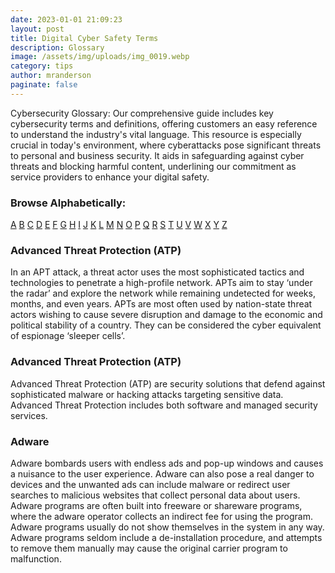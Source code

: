 ```yaml
---
date: 2023-01-01 21:09:23
layout: post
title: Digital Cyber Safety Terms
description: Glossary
image: /assets/img/uploads/img_0019.webp
category: tips
author: mranderson
paginate: false
---
```

Cybersecurity Glossary: Our comprehensive guide includes key cybersecurity terms and definitions, offering customers an easy reference to understand the industry's vital language. This resource is especially crucial in today's environment, where cyberattacks pose significant threats to personal and business security. It aids in safeguarding against cyber threats and blocking harmful content, underlining our commitment as service providers to enhance your digital safety.

### **Browse Alphabetically:**

[A](https://www.allot.com/100-plus-cybersecurity-terms-definitions/#a) [B](https://www.allot.com/100-plus-cybersecurity-terms-definitions/#b) [C](https://www.allot.com/100-plus-cybersecurity-terms-definitions/#c) [D](https://www.allot.com/100-plus-cybersecurity-terms-definitions/#d) [E](https://www.allot.com/100-plus-cybersecurity-terms-definitions/#e) [F](https://www.allot.com/100-plus-cybersecurity-terms-definitions/#f) [G](https://www.allot.com/100-plus-cybersecurity-terms-definitions/#g) [H](https://www.allot.com/100-plus-cybersecurity-terms-definitions/#h) [I](https://www.allot.com/100-plus-cybersecurity-terms-definitions/#i) [J](https://www.allot.com/100-plus-cybersecurity-terms-definitions/#j) [K](https://www.allot.com/100-plus-cybersecurity-terms-definitions/#k) [L](https://www.allot.com/100-plus-cybersecurity-terms-definitions/#l) [M](https://www.allot.com/100-plus-cybersecurity-terms-definitions/#m) [N](https://www.allot.com/100-plus-cybersecurity-terms-definitions/#n) [O](https://www.allot.com/100-plus-cybersecurity-terms-definitions/#o) [P](https://www.allot.com/100-plus-cybersecurity-terms-definitions/#p) [Q](https://www.allot.com/100-plus-cybersecurity-terms-definitions/#q) [R](https://www.allot.com/100-plus-cybersecurity-terms-definitions/#r) [S](https://www.allot.com/100-plus-cybersecurity-terms-definitions/#s) [T](https://www.allot.com/100-plus-cybersecurity-terms-definitions/#t) [U](https://www.allot.com/100-plus-cybersecurity-terms-definitions/#u) [V](https://www.allot.com/100-plus-cybersecurity-terms-definitions/#v) [W](https://www.allot.com/100-plus-cybersecurity-terms-definitions/#w) [X](https://www.allot.com/100-plus-cybersecurity-terms-definitions/#x) [Y](https://www.allot.com/100-plus-cybersecurity-terms-definitions/#y) [Z](https://www.allot.com/100-plus-cybersecurity-terms-definitions/#z)



### Advanced Threat Protection (ATP)

In an APT attack, a threat actor uses the most sophisticated tactics and technologies to penetrate a high-profile network. APTs aim to stay ‘under the radar’ and explore the network while remaining undetected for weeks, months, and even years. APTs are most often used by nation-state threat actors wishing to cause severe disruption and damage to the economic and political stability of a country. They can be considered the cyber equivalent of espionage ‘sleeper cells’.

### Advanced Threat Protection (ATP)

Advanced Threat Protection (ATP) are security solutions that defend against sophisticated malware or hacking attacks targeting sensitive data. Advanced Threat Protection includes both software and managed security services.

### Adware

Adware bombards users with endless ads and pop-up windows and causes a nuisance to the user experience. Adware can also pose a real danger to devices and the unwanted ads can include malware or redirect user searches to malicious websites that collect personal data about users. Adware programs are often built into freeware or shareware programs, where the adware operator collects an indirect fee for using the program. Adware programs usually do not show themselves in the system in any way. Adware programs seldom include a de-installation procedure, and attempts to remove them manually may cause the original carrier program to malfunction.